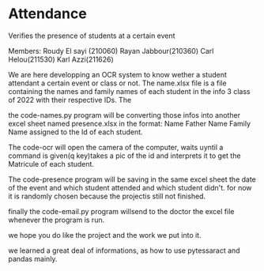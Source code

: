 # Attendance
Verifies the presence of students at a certain event

Members: 
        Roudy El sayi (210060)
        Rayan Jabbour(210360)
        Carl Helou(211530)
        Karl Azzi(211626)

We are here developping an OCR system to know wether a student attendant a certain event or class or not. 
The name.xlsx file is a file containing the names and family names of each student in the info 3 class of 2022 with their respective IDs. The

the code-names.py program will be converting those infos into another excel sheet named presence.xlsx in the format: Name Father Name Family Name assigned to the Id of each student. 

The code-ocr will open the camera of the computer, waits uyntil a command is given(q key)takes a pic of the id and interprets it to get the Matricule of each student. 

The code-presence program will be saving in the same excel sheet the date of the event and which student attended and which student didn't. 
for now it is randomly chosen because the projectis still not finished.

finally the code-email.py program willsend to the doctor the excel file whenever the program is run. 

we hope you do like the project and the work we put into it.

we learned a great deal of informations, as how to use pytessaract and pandas mainly.
